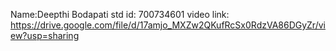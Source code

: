 Name:Deepthi Bodapati
std id: 700734601
video link:  https://drive.google.com/file/d/17amjo_MXZw2QKufRcSx0RdzVA86DGyZr/view?usp=sharing
